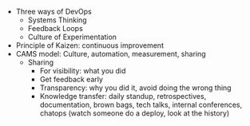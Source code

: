 - Three ways of DevOps
    - Systems Thinking
	- Feedback Loops
	- Culture of Experimentation
- Principle of Kaizen: continuous improvement
- CAMS model: Culture, automation, measurement, sharing
    - Sharing
	  - For visibility: what you did
	  - Get feedback early
	  - Transparency: why you did it, avoid doing the wrong thing
	  - Knowledge transfer: daily standup, retrospectives, documentation, brown bags, tech talks, internal conferences, chatops (watch someone do a deploy, look at the history)

